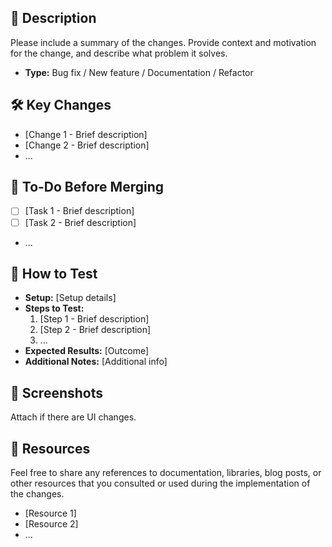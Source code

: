 ## 📝 Description

Please include a summary of the changes. Provide context and motivation for the change, and describe what problem it solves.

- **Type:** Bug fix / New feature / Documentation / Refactor

## 🛠️ Key Changes

- [Change 1 - Brief description]
- [Change 2 - Brief description]
- ...

## 📌 To-Do Before Merging

- [ ] [Task 1 - Brief description]
- [ ] [Task 2 - Brief description]
- ...

## 🧪 How to Test

- **Setup:** [Setup details]
- **Steps to Test:**
  1. [Step 1 - Brief description]
  2. [Step 2 - Brief description]
  3. ...
- **Expected Results:** [Outcome]
- **Additional Notes:** [Additional info]

## 📸 Screenshots

Attach if there are UI changes.

## 🔖 Resources

Feel free to share any references to documentation, libraries, blog posts, or other resources that you consulted or used during the implementation of the changes.

- [Resource 1]
- [Resource 2]
- ...
